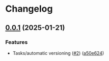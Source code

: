 # Changelog

## [0.0.1](https://github.com/PovilasPliuskus/ChatZilla_2.0/compare/v0.0.0...0.0.1) (2025-01-21)


### Features

* Tasks/automatic versioning ([#2](https://github.com/PovilasPliuskus/ChatZilla_2.0/issues/2)) ([a50e624](https://github.com/PovilasPliuskus/ChatZilla_2.0/commit/a50e624b926c0573aa7d37baf7f9e3c500a538de))
